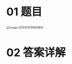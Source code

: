 # 01 题目

<img src="https://cvp.oss-cn-shanghai.aliyuncs.com/202510151917015.png" alt="image-20251015191659915" style="zoom:50%;" />



# 02 答案详解


